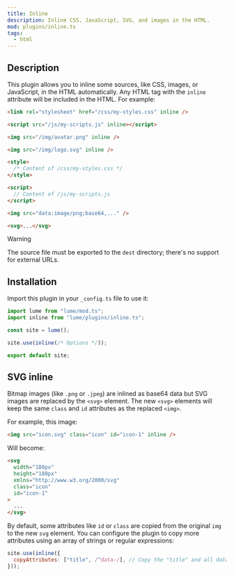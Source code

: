 ```yaml
---
title: Inline
description: Inline CSS, JavaScript, SVG, and images in the HTML.
mod: plugins/inline.ts
tags:
  - html
---
```


## Description

This plugin allows you to inline some sources, like CSS, images, or JavaScript,
in the HTML automatically. Any HTML tag with the `inline` attribute will be
included in the HTML. For example:

<lume-code>

```html {title="Input"}
<link rel="stylesheet" href="/css/my-styles.css" inline />

<script src="/js/my-scripts.js" inline></script>

<img src="/img/avatar.png" inline />

<img src="/img/logo.svg" inline />
```

```html {title="Output"}
<style>
  /* Content of /css/my-styles.css */
</style>

<script>
  // Content of /js/my-scripts.js
</script>

<img src="data:image/png;base64,..." />

<svg>...</svg>
```

</lume-code>

> [!warning]
>
> The source file must be exported to the `dest` directory; there's no support
> for external URLs.

## Installation

Import this plugin in your `_config.ts` file to use it:

```js
import lume from "lume/mod.ts";
import inline from "lume/plugins/inline.ts";

const site = lume();

site.use(inline(/* Options */));

export default site;
```

## SVG inline

Bitmap images (like `.png` or `.jpeg`) are inlined as base64 data but SVG images
are replaced by the `<svg>` element. The new `<svg>` elements will keep the same
`class` and `id` attributes as the replaced `<img>`.

For example, this image:

```html
<img src="icon.svg" class="icon" id="icon-1" inline />
```

Will become:

```html
<svg
  width="180px"
  height="180px"
  xmlns="http://www.w3.org/2000/svg"
  class="icon"
  id="icon-1"
>
  ...
</svg>
```

By default, some attributes like `id` or `class` are copied from the original
`img` to the new `svg` element. You can configure the plugin to copy more
attributes using an array of strings or regular expressions:

```js
site.use(inline({
  copyAttributes: ["title", /^data-/], // Copy the "title" and all data-* attributes
}));
```
